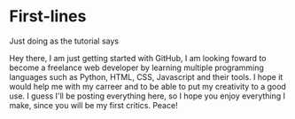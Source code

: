 # First-lines
Just doing as the tutorial says

Hey there, I am just getting started with GitHub, I am looking foward to become a freelance web developer by learning multiple
programming languages such as Python, HTML, CSS, Javascript and their tools. I hope it would help me with my carreer and to be able
to put my creativity to a good use. I guess I'll be posting everything here, so I hope you enjoy everything I make, since you will
be my first critics. Peace!
